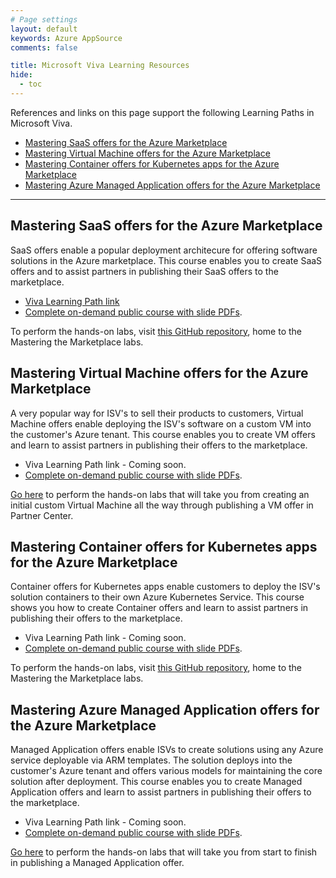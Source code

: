 ```yaml
---
# Page settings
layout: default
keywords: Azure AppSource
comments: false

title: Microsoft Viva Learning Resources
hide:
  - toc
---
```


References and links on this page support the following Learning Paths in Microsoft Viva.

<!-- no toc -->
- [Mastering SaaS offers for the Azure Marketplace](#mastering-saas-offers-for-the-azure-marketplace)
- [Mastering Virtual Machine offers for the Azure Marketplace](#mastering-virtual-machine-offers-for-the-azure-marketplace)
- [Mastering Container offers for Kubernetes apps for the Azure Marketplace](#mastering-container-offers-for-kubernetes-apps-for-the-azure-marketplace)
- [Mastering Azure Managed Application offers for the Azure Marketplace](#mastering-azure-managed-application-offers-for-the-azure-marketplace)

---

## Mastering SaaS offers for the Azure Marketplace

SaaS offers enable a popular deployment architecure for offering software solutions in the Azure marketplace. This course enables you to create SaaS offers and to assist partners in publishing their SaaS offers to the marketplace.

- [Viva Learning Path link](https://learningpath.microsoft.com/7987)
- [Complete on-demand public course with slide PDFs](../saas/tech-topics.md).

To perform the hands-on labs, visit [this GitHub repository](https://github.com/Azure/mtm-tech-enablement-labs), home to the Mastering the Marketplace labs.


## Mastering Virtual Machine offers for the Azure Marketplace

A very popular way for ISV's to sell their products to customers, Virtual Machine offers enable deploying the ISV's software on a custom VM into the customer's Azure tenant. This course enables you to create VM offers and learn to assist partners in publishing their offers to the marketplace.

- Viva Learning Path link - Coming soon.
- [Complete on-demand public course with slide PDFs](../vm/index.md).

[Go here](../vm/index.md#hands-on-labs) to perform the hands-on labs that will take you from creating an initial custom Virtual Machine all the way through publishing a VM offer in Partner Center.

## Mastering Container offers for Kubernetes apps for the Azure Marketplace

Container offers for Kubernetes apps enable customers to deploy the ISV's solution containers to their own Azure Kubernetes Service. This course shows you how to create Container offers and learn to assist partners in publishing their offers to the marketplace.

- Viva Learning Path link - Coming soon.
- [Complete on-demand public course with slide PDFs](../container/index.md).

To perform the hands-on labs, visit [this GitHub repository](https://github.com/Azure/mtm-tech-enablement-labs), home to the Mastering the Marketplace labs.

## Mastering Azure Managed Application offers for the Azure Marketplace

Managed Application offers enable ISVs to create solutions using any Azure service deployable via ARM templates. The solution deploys into the customer's Azure tenant and offers various models for maintaining the core solution after deployment. This course enables you to create Managed Application offers and learn to assist partners in publishing their offers to the marketplace.

- Viva Learning Path link - Coming soon.
- [Complete on-demand public course with slide PDFs](../ama/index.md).

[Go here](../ama/index.md#hands-on-labs) to perform the hands-on labs that will take you from start to finish in publishing a Managed Application offer.
